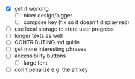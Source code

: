 - [x] get it working
  - [ ] nicer design/bigger
  - [ ] compose key (fix so it doesn't display red)
- [ ] use local storage to store user progress
- [ ] longer texts as well
- [ ] CONTRIBUTING.md guide
- [ ] get more interesting phrases
- [ ] accessibility buttons
  - [ ] large font
- [ ] don't penalize e.g. the alt key 
